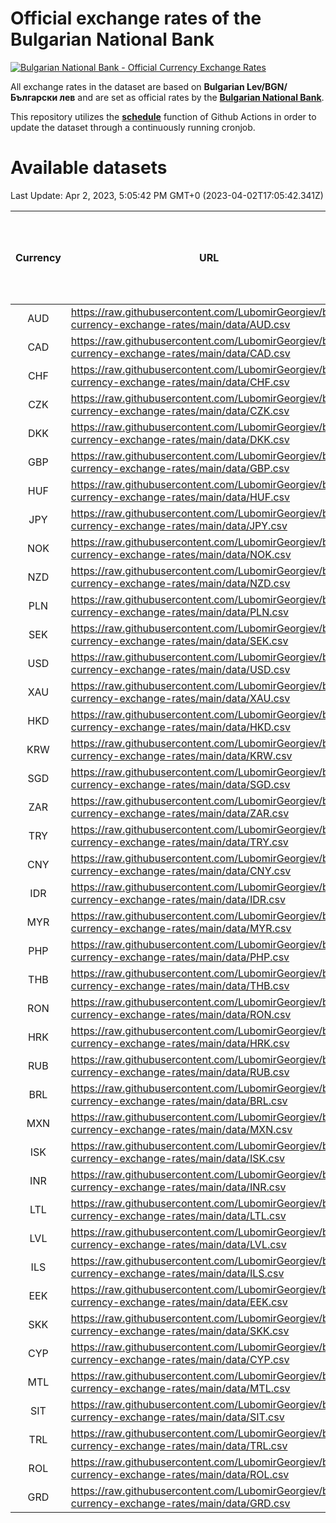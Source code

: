 # Official exchange rates of the Bulgarian National Bank

[![Bulgarian National Bank - Official Currency Exchange Rates](https://github.com/LubomirGeorgiev/bnb-currency-exchange-rates/actions/workflows/update-rates.yml/badge.svg?branch=main)](https://github.com/LubomirGeorgiev/bnb-currency-exchange-rates/actions/workflows/update-rates.yml)

All exchange rates in the dataset are based on **Bulgarian Lev/BGN/Български лев** and are set as official rates by the [**Bulgarian National Bank**](https://www.bnb.bg/Statistics/StExternalSector/StExchangeRates/StERForeignCurrencies/index.htm?toLang=_EN).

This repository utilizes the [**schedule**](https://docs.github.com/en/actions/reference/events-that-trigger-workflows) function of Github Actions in order to update the dataset through a continuously running cronjob.

# Available datasets

<!-- START LINKS (DO NOT EVER FU*ING DELETE THIS COMMENT FOR THE LOVE OF YOUR LIFE!!! IF YOU ARE CURIOS HOW IT WORKS, YOU CAN HAVE A LOOK AT ./src/updateReadme.ts) -->

Last Update: Apr 2, 2023, 5:05:42 PM GMT+0 (2023-04-02T17:05:42.341Z)

| Currency | URL                                                                                             | Number of records | Number of missing days that were filled in |
| :------: | ----------------------------------------------------------------------------------------------- | :---------------: | :----------------------------------------: |
|   AUD    | https://raw.githubusercontent.com/LubomirGeorgiev/bnb-currency-exchange-rates/main/data/AUD.csv |       8453        |                    2611                    |
|   CAD    | https://raw.githubusercontent.com/LubomirGeorgiev/bnb-currency-exchange-rates/main/data/CAD.csv |       8453        |                    2611                    |
|   CHF    | https://raw.githubusercontent.com/LubomirGeorgiev/bnb-currency-exchange-rates/main/data/CHF.csv |       8453        |                    2611                    |
|   CZK    | https://raw.githubusercontent.com/LubomirGeorgiev/bnb-currency-exchange-rates/main/data/CZK.csv |       8453        |                    2611                    |
|   DKK    | https://raw.githubusercontent.com/LubomirGeorgiev/bnb-currency-exchange-rates/main/data/DKK.csv |       8453        |                    2611                    |
|   GBP    | https://raw.githubusercontent.com/LubomirGeorgiev/bnb-currency-exchange-rates/main/data/GBP.csv |       8453        |                    2611                    |
|   HUF    | https://raw.githubusercontent.com/LubomirGeorgiev/bnb-currency-exchange-rates/main/data/HUF.csv |       8453        |                    2611                    |
|   JPY    | https://raw.githubusercontent.com/LubomirGeorgiev/bnb-currency-exchange-rates/main/data/JPY.csv |       8453        |                    2611                    |
|   NOK    | https://raw.githubusercontent.com/LubomirGeorgiev/bnb-currency-exchange-rates/main/data/NOK.csv |       8453        |                    2611                    |
|   NZD    | https://raw.githubusercontent.com/LubomirGeorgiev/bnb-currency-exchange-rates/main/data/NZD.csv |       8453        |                    2611                    |
|   PLN    | https://raw.githubusercontent.com/LubomirGeorgiev/bnb-currency-exchange-rates/main/data/PLN.csv |       8453        |                    2611                    |
|   SEK    | https://raw.githubusercontent.com/LubomirGeorgiev/bnb-currency-exchange-rates/main/data/SEK.csv |       8453        |                    2611                    |
|   USD    | https://raw.githubusercontent.com/LubomirGeorgiev/bnb-currency-exchange-rates/main/data/USD.csv |       8453        |                    2611                    |
|   XAU    | https://raw.githubusercontent.com/LubomirGeorgiev/bnb-currency-exchange-rates/main/data/XAU.csv |       8453        |                    2613                    |
|   HKD    | https://raw.githubusercontent.com/LubomirGeorgiev/bnb-currency-exchange-rates/main/data/HKD.csv |       8153        |                    2522                    |
|   KRW    | https://raw.githubusercontent.com/LubomirGeorgiev/bnb-currency-exchange-rates/main/data/KRW.csv |       8153        |                    2522                    |
|   SGD    | https://raw.githubusercontent.com/LubomirGeorgiev/bnb-currency-exchange-rates/main/data/SGD.csv |       8153        |                    2522                    |
|   ZAR    | https://raw.githubusercontent.com/LubomirGeorgiev/bnb-currency-exchange-rates/main/data/ZAR.csv |       8153        |                    2522                    |
|   TRY    | https://raw.githubusercontent.com/LubomirGeorgiev/bnb-currency-exchange-rates/main/data/TRY.csv |       6635        |                    2052                    |
|   CNY    | https://raw.githubusercontent.com/LubomirGeorgiev/bnb-currency-exchange-rates/main/data/CNY.csv |       6515        |                    2016                    |
|   IDR    | https://raw.githubusercontent.com/LubomirGeorgiev/bnb-currency-exchange-rates/main/data/IDR.csv |       6515        |                    2016                    |
|   MYR    | https://raw.githubusercontent.com/LubomirGeorgiev/bnb-currency-exchange-rates/main/data/MYR.csv |       6515        |                    2016                    |
|   PHP    | https://raw.githubusercontent.com/LubomirGeorgiev/bnb-currency-exchange-rates/main/data/PHP.csv |       6515        |                    2016                    |
|   THB    | https://raw.githubusercontent.com/LubomirGeorgiev/bnb-currency-exchange-rates/main/data/THB.csv |       6515        |                    2016                    |
|   RON    | https://raw.githubusercontent.com/LubomirGeorgiev/bnb-currency-exchange-rates/main/data/RON.csv |       6456        |                    1998                    |
|   HRK    | https://raw.githubusercontent.com/LubomirGeorgiev/bnb-currency-exchange-rates/main/data/HRK.csv |       6424        |                    1988                    |
|   RUB    | https://raw.githubusercontent.com/LubomirGeorgiev/bnb-currency-exchange-rates/main/data/RUB.csv |       6120        |                    1891                    |
|   BRL    | https://raw.githubusercontent.com/LubomirGeorgiev/bnb-currency-exchange-rates/main/data/BRL.csv |       5545        |                    1719                    |
|   MXN    | https://raw.githubusercontent.com/LubomirGeorgiev/bnb-currency-exchange-rates/main/data/MXN.csv |       5545        |                    1719                    |
|   ISK    | https://raw.githubusercontent.com/LubomirGeorgiev/bnb-currency-exchange-rates/main/data/ISK.csv |       5458        |                    1694                    |
|   INR    | https://raw.githubusercontent.com/LubomirGeorgiev/bnb-currency-exchange-rates/main/data/INR.csv |       5176        |                    1603                    |
|   LTL    | https://raw.githubusercontent.com/LubomirGeorgiev/bnb-currency-exchange-rates/main/data/LTL.csv |       5152        |                    1581                    |
|   LVL    | https://raw.githubusercontent.com/LubomirGeorgiev/bnb-currency-exchange-rates/main/data/LVL.csv |       4789        |                    1469                    |
|   ILS    | https://raw.githubusercontent.com/LubomirGeorgiev/bnb-currency-exchange-rates/main/data/ILS.csv |       4450        |                    1382                    |
|   EEK    | https://raw.githubusercontent.com/LubomirGeorgiev/bnb-currency-exchange-rates/main/data/EEK.csv |       4000        |                    1226                    |
|   SKK    | https://raw.githubusercontent.com/LubomirGeorgiev/bnb-currency-exchange-rates/main/data/SKK.csv |       2972        |                    914                     |
|   CYP    | https://raw.githubusercontent.com/LubomirGeorgiev/bnb-currency-exchange-rates/main/data/CYP.csv |       2904        |                    888                     |
|   MTL    | https://raw.githubusercontent.com/LubomirGeorgiev/bnb-currency-exchange-rates/main/data/MTL.csv |       2604        |                    799                     |
|   SIT    | https://raw.githubusercontent.com/LubomirGeorgiev/bnb-currency-exchange-rates/main/data/SIT.csv |       2542        |                    778                     |
|   TRL    | https://raw.githubusercontent.com/LubomirGeorgiev/bnb-currency-exchange-rates/main/data/TRL.csv |       1816        |                    557                     |
|   ROL    | https://raw.githubusercontent.com/LubomirGeorgiev/bnb-currency-exchange-rates/main/data/ROL.csv |       1697        |                    524                     |
|   GRD    | https://raw.githubusercontent.com/LubomirGeorgiev/bnb-currency-exchange-rates/main/data/GRD.csv |        359        |                    107                     |

<!-- END LINKS (DO NOT EVER FU*ING DELETE THIS COMMENT FOR THE LOVE OF YOUR LIFE!!! IF YOU ARE CURIOS HOW IT WORKS, YOU CAN HAVE A LOOK AT ./src/updateReadme.ts) -->
